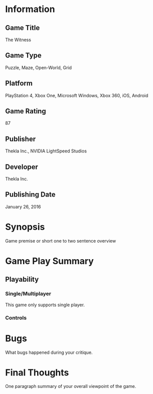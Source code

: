 # Information
## Game Title
The Witness
## Game Type
Puzzle, Maze, Open-World, Grid
## Platform
PlayStation 4, Xbox One, Microsoft Windows, Xbox 360, iOS, Android
## Game Rating
87 
## Publisher
Thekla Inc., NVIDIA LightSpeed Studios
## Developer
Thekla Inc.
## Publishing Date
January 26, 2016
# Synopsis
Game premise or short one to two sentence overview

# Game Play Summary
## Playability
### Single/Multiplayer
This game only supports single player.

### Controls

# Bugs
What bugs happened during your critique.
# Final Thoughts
One paragraph summary of your overall viewpoint of the game.
